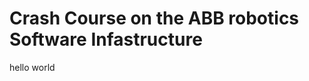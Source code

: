Crash Course on the ABB robotics Software Infastructure
=======================================================
hello world